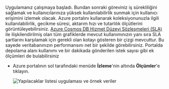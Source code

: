 Uygulamanız çalışmaya başladı. Bundan sonraki göreviniz iş sürekliliğini sağlamak ve kullanıcılarınıza yüksek kullanılabilirlik sunmak için kullanıcı erişimini izlemek olacak. Azure portalını kullanarak koleksiyonunuzla ilgili kullanılabilirlik, gecikme süresi, aktarım hızı ve tutarlılık ölçütlerini görüntüleyebilirsiniz. [Azure Cosmos DB Hizmet Düzeyi Sözleşmeleri (SLA)](https://azure.microsoft.com/support/legal/sla/documentdb/) ile ilişkilendirilmiş olan tüm grafiklerde mevcut kullanımınızın yanı sıra SLA şartlarını karşılamak için gerekli olan kotayı gösteren bir çizgi mevcuttur. Bu sayede veritabanınızın performansını net bir şekilde görebilirsiniz. Portalda depolama alanı kullanımı ve bir dakikada gönderilen istek sayısı gibi ek ölçümleri de bulabilirsiniz

* Azure portalının sol tarafındaki menüde **İzleme**'nin altında **Ölçümler**'e tıklayın.

   ![Yapılacaklar listesi uygulaması ve örnek veriler](./media/cosmosdb-tutorial-review-slas/azure-cosmosdb-portal-metrics-slas.png)